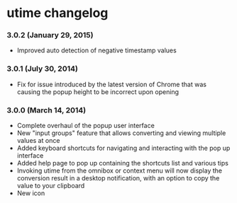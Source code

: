 # utime changelog

### 3.0.2 (January 29, 2015)

* Improved auto detection of negative timestamp values

### 3.0.1 (July 30, 2014)

* Fix for issue introduced by the latest version of Chrome that was causing the popup height to be incorrect upon opening

### 3.0.0 (March 14, 2014)

* Complete overhaul of the popup user interface
* New "input groups" feature that allows converting and viewing multiple values at once
* Added keyboard shortcuts for navigating and interacting with the pop up interface
* Added help page to pop up containing the shortcuts list and various tips
* Invoking utime from the omnibox or context menu will now display the conversion result in a desktop notification, with an option to copy the value to your clipboard
* New icon